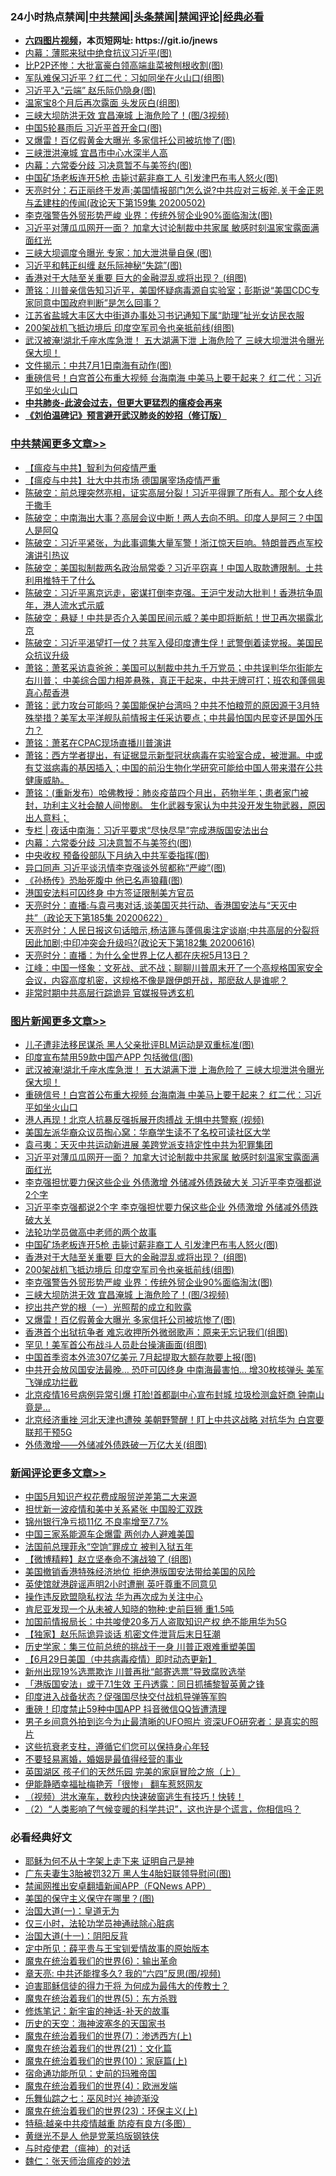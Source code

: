 <div id="tt">
<h3>24小时热点禁闻|<a href="#%E4%B8%AD%E5%85%B1%E7%A6%81%E9%97%BB%E6%9B%B4%E5%A4%9A%E6%96%87%E7%AB%A0">中共禁闻</a>|<a href="#%E5%9B%BE%E7%89%87%E6%96%B0%E9%97%BB%E6%9B%B4%E5%A4%9A%E6%96%87%E7%AB%A0">头条禁闻</a>|<a href="#%E6%96%B0%E9%97%BB%E8%AF%84%E8%AE%BA%E6%9B%B4%E5%A4%9A%E6%96%87%E7%AB%A0">禁闻评论|<a href="#%E5%BF%85%E7%9C%8B%E7%BB%8F%E5%85%B8%E5%A5%BD%E6%96%87">经典必看</a></h3>
<ul>
<li><b><a href="http://d1.bdrive.tk/64.mp4" target="_blank">六四图片视频</a>，本页短网址: https://git.io/jnews</b></li>
<li><a href="https://github.com/fqnews/bnews/blob/master/cbnews/20200629/1352344.md">内幕：薄熙来狱中绝食抗议习近平(图)</a></li>
<li><a href="https://github.com/fqnews/bnews/blob/master/finance/20200629/1352436.md">比P2P还惨：大批富豪白领高端韭菜被刨根收割(图)</a></li>
<li><a href="https://github.com/fqnews/bnews/blob/master/cbnews/20200629/1352488.md">军队难保习近平？红二代：习如同坐在火山口(组图)</a></li>
<li><a href="https://github.com/fqnews/bnews/blob/master/cbnews/20200629/1352279.md">习近平入“云端” 赵乐际仍隐身(图)</a></li>
<li><a href="https://github.com/fqnews/bnews/blob/master/cbnews/20200629/1352280.md">温家宝8个月后再次露面 头发灰白(组图)</a></li>
<li><a href="https://github.com/fqnews/bnews/blob/master/topimagenews/20200629/1352481.md">三峡大坝防洪无效 宜昌淹城 上海危险了！(图/3视频)</a></li>
<li><a href="https://github.com/fqnews/bnews/blob/master/cnnews/20200629/1352329.md">中国5轮暴雨后 习近平首开金口(图)</a></li>
<li><a href="https://github.com/fqnews/bnews/blob/master/topimagenews/20200629/1352428.md">又爆雷！百亿假黄金大曝光 多家信托公司被坑惨了(图)</a></li>
<li><a href="https://github.com/fqnews/bnews/blob/master/cbnews/20200629/1352157.md">三峡泄洪淹城 宜昌市中心水深半人高</a></li>
<li><a href="https://github.com/fqnews/bnews/blob/master/cbnews/20200630/1352745.md">内幕：六常委分歧 习决意暂不与美签约(图)</a></li>
<li><a href="https://github.com/fqnews/bnews/blob/master/topimagenews/20200629/1352551.md">中国矿场老板连开5枪 击毙讨薪非裔工人 引发津巴布韦人怒火(图)</a></li>
<li><a href="https://github.com/fqnews/bnews/blob/master/cbnews/20200629/1352563.md">天亮时分：石正丽终于发声;美国情报部门怎么说?中共应对三板斧.关于金正恩与孟建柱的传闻(政论天下第159集 20200502) </a></li>
<li><a href="https://github.com/fqnews/bnews/blob/master/topimagenews/20200629/1352482.md">李克强警告外贸形势严峻 业界：传统外贸企业90%面临淘汰(图)</a></li>
<li><a href="https://github.com/fqnews/bnews/blob/master/topimagenews/20200629/1352659.md">习近平对薄瓜瓜网开一面？ 加拿大讨论制裁中共家属 敏感时刻温家宝露面满面红光</a></li>
<li><a href="https://github.com/fqnews/bnews/blob/master/cbnews/20200629/1352596.md">三峡大坝调度令曝光 专家：加大泄洪量自保 (图)</a></li>
<li><a href="https://github.com/fqnews/bnews/blob/master/cbnews/20200629/1352487.md">习近平和韩正纠缠 赵乐际神秘“失踪”(图)</a></li>
<li><a href="https://github.com/fqnews/bnews/blob/master/topimagenews/20200629/1352484.md">香港对于大陆至关重要 巨大的金融混乱或将出现？ (组图)</a></li>
<li><a href="https://github.com/fqnews/bnews/blob/master/cbnews/20200629/1352523.md">萧铭：川普亲信告知习近平，美国怀疑病毒源自实验室；彭斯说“美国CDC专家同意中国政府判断”是怎么回事？ </a></li>
<li><a href="https://github.com/fqnews/bnews/blob/master/weiquan/20200630/1352697.md">江苏省盐城大丰区大中街道办事处习书记通知下属&#8220;助理&#8221;扯光女访民衣服</a></li>
<li><a href="https://github.com/fqnews/bnews/blob/master/topimagenews/20200629/1352483.md">200架战机飞抵边境后 印度空军司令也亲抵前线(组图)</a></li>
<li><a href="https://github.com/fqnews/bnews/blob/master/topimagenews/20200630/1352741.md">武汉被淹!湖北千座水库急泄！ 五大湖满下泄 上海危险了 三峡大坝泄洪令曝光 保大坝！</a></li>
<li><a href="https://github.com/fqnews/bnews/blob/master/cbnews/20200629/1352490.md">文件揭示：中共7月1日南海有动作(图)</a></li>
<li><a href="https://github.com/fqnews/bnews/blob/master/topimagenews/20200630/1352740.md">重磅信号！白宫首公布重大视频 台海南海 中美马上要干起来？ 红二代：习近平如坐火山口</a></li>
<li><b><a href="https://github.com/fqnews/bnews/blob/master/comments/20200211/1275071.md" target="_blank">中共肺炎-此波会过去，但更大更猛烈的瘟疫会再来</a></b></li>
<li><b><a href="https://github.com/fqnews/bnews/blob/master/comments/20200207/1272816.md" target="_blank">《刘伯温碑记》预言避开武汉肺炎的妙招（修订版）</a></b></li>
</ul>
</div>

<div class="catlist">
<h3><a href="https://github.com/fqnews/bnews/blob/master/cbnews/" target="_blank">中共禁闻</a><span><a href="https://github.com/fqnews/bnews/blob/master/cbnews/" target="_blank" rel="nofollow">更多文章>></a></span></h3>
<ul>
<li><a href="https://github.com/fqnews/bnews/blob/master/cbnews/20200630/1352733.md" target="_blank">【瘟疫与中共】智利为何疫情严重</a></li>
<li><a href="https://github.com/fqnews/bnews/blob/master/cbnews/20200630/1352906.md" target="_blank">【瘟疫与中共】壮大中共市场 德国屠宰场疫情严重</a></li>
<li><a href="https://github.com/fqnews/bnews/blob/master/cbnews/20200630/1352897.md" target="_blank">陈破空：前总理突然亮相，证实高层分裂！习近平得罪了所有人。那个女人终于撒手</a></li>
<li><a href="https://github.com/fqnews/bnews/blob/master/cbnews/20200630/1352896.md" target="_blank">陈破空：中南海出大事？高层会议中断！两人去向不明。印度人是阿三？中国人是阿Q</a></li>
<li><a href="https://github.com/fqnews/bnews/blob/master/cbnews/20200630/1352895.md" target="_blank">陈破空：习近平紧张，为此事调集大量军警！浙江惊天巨响。特朗普西点军校演讲引热议</a></li>
<li><a href="https://github.com/fqnews/bnews/blob/master/cbnews/20200630/1352894.md" target="_blank">陈破空：美国拟制裁两名政治局常委？习近平窃喜！中国人取款遭限制。土共利用推特干了什么</a></li>
<li><a href="https://github.com/fqnews/bnews/blob/master/cbnews/20200630/1352893.md" target="_blank">陈破空：习近平离京远走，密谋打倒李克强。王沪宁发动大批判！香港抗争周年，港人流水式示威</a></li>
<li><a href="https://github.com/fqnews/bnews/blob/master/cbnews/20200630/1352892.md" target="_blank">陈破空：悬疑！中共是否介入美国民间示威？美中即将断航！世卫再次揭露北京</a></li>
<li><a href="https://github.com/fqnews/bnews/blob/master/cbnews/20200630/1352891.md" target="_blank">陈破空：习近平渴望打一仗？共军入侵印度遭生俘！武警倒着读党报。美国民众抗议升级</a></li>
<li><a href="https://github.com/fqnews/bnews/blob/master/cbnews/20200630/1352802.md" target="_blank">萧铭：萧茗采访袁爸爸：美国可以制裁中共九千万党员；中共误判华尔街能左右川普； 中美综合国力相差悬殊，真正干起来，中共无牌可打；班农和蓬佩奥真心帮香港</a></li>
<li><a href="https://github.com/fqnews/bnews/blob/master/cbnews/20200630/1352801.md" target="_blank">萧铭：武力攻台可能吗？美国能保护台湾吗？中共不怕粮荒的原因源于3月特殊举措？美军太平洋舰队前情报主任采访要点；中共最怕国内民变还是国外压力？</a></li>
<li><a href="https://github.com/fqnews/bnews/blob/master/cbnews/20200630/1352800.md" target="_blank">萧铭：萧茗在CPAC现场直播川普演讲</a></li>
<li><a href="https://github.com/fqnews/bnews/blob/master/cbnews/20200630/1352799.md" target="_blank">萧铭：西方学者提出，有证据显示新型冠状病毒在实验室合成，被泄漏。中或有艾滋病毒的基因插入；中国的前沿生物化学研究可能给中国人带来潜在公共健康威胁。</a></li>
<li><a href="https://github.com/fqnews/bnews/blob/master/cbnews/20200630/1352798.md" target="_blank">萧铭：(重新发布）哈佛教授：肺炎疫苗四个月出，药物半年；患者家门被封，功利主义社会酿人间惨剧。 生化武器专家认为中共没开发生物武器，原因出人意料；</a></li>
<li><a href="https://github.com/fqnews/bnews/blob/master/cbnews/20200630/1352767.md" target="_blank">专栏 | 夜话中南海：习近平要求“尽快尽早”完成港版国安法出台</a></li>
<li><a href="https://github.com/fqnews/bnews/blob/master/cbnews/20200630/1352745.md" target="_blank">内幕：六常委分歧 习决意暂不与美签约(图)</a></li>
<li><a href="https://github.com/fqnews/bnews/blob/master/cbnews/20200630/1352744.md" target="_blank">中央收权 预备役部队下月纳入中共军委指挥(图)</a></li>
<li><a href="https://github.com/fqnews/bnews/blob/master/cbnews/20200630/1352743.md" target="_blank">异口同声 习近平谈汛情李克强谈外贸都称“严峻”(图)</a></li>
<li><a href="https://github.com/fqnews/bnews/blob/master/cbnews/20200630/1352742.md" target="_blank">《孙杨传》恐胎死腹中 他已名声狼藉(图)</a></li>
<li><a href="https://github.com/fqnews/bnews/blob/master/cbnews/20200629/1352675.md" target="_blank">港国安法料可囚终身 中方签证限制美方官员</a></li>
<li><a href="https://github.com/fqnews/bnews/blob/master/cbnews/20200629/1352671.md" target="_blank">天亮时分：直播:与袁弓夷对话,谈美国灭共行动、香港国安法与“天灭中共”（政论天下第185集 20200622）</a></li>
<li><a href="https://github.com/fqnews/bnews/blob/master/cbnews/20200629/1352670.md" target="_blank">天亮时分：人民日报这句话暗示,杨洁篪与蓬佩奥注定谈崩;中共高层的分裂将因此加剧;中印冲突会升级吗?(政论天下第182集 20200616)</a></li>
<li><a href="https://github.com/fqnews/bnews/blob/master/cbnews/20200629/1352669.md" target="_blank">天亮时分：直播：为什么全世界上亿人都在庆祝5月13日？</a></li>
<li><a href="https://github.com/fqnews/bnews/blob/master/cbnews/20200629/1352666.md" target="_blank">江峰：中国一怪象：文死战、武不战；聊聊川普周末开了一个高规格国家安全会议，内容高度机密，这规格不像是跟伊朗开战，那麽敌人是谁呢？</a></li>
<li><a href="https://github.com/fqnews/bnews/blob/master/cbnews/20200629/1352639.md" target="_blank">非常时期中共高层行踪诡异 官媒报导透玄机</a></li>

</ul>
</div>
<div class="catlist">
<h3><a href="https://github.com/fqnews/bnews/blob/master/topimagenews/" target="_blank">图片新闻</a><span><a href="https://github.com/fqnews/bnews/blob/master/topimagenews/" target="_blank" rel="nofollow">更多文章>></a></span></h3>
<ul>
<li><a href="https://github.com/fqnews/bnews/blob/master/topimagenews/20200630/1352911.md" target="_blank">儿子遭非法移民谋杀 黑人父亲批评BLM运动是双重标准(图)</a></li>
<li><a href="https://github.com/fqnews/bnews/blob/master/topimagenews/20200630/1352910.md" target="_blank">印度宣布禁用59款中国产APP 包括微信(图)</a></li>
<li><a href="https://github.com/fqnews/bnews/blob/master/topimagenews/20200630/1352741.md" target="_blank">武汉被淹!湖北千座水库急泄！ 五大湖满下泄 上海危险了 三峡大坝泄洪令曝光 保大坝！</a></li>
<li><a href="https://github.com/fqnews/bnews/blob/master/topimagenews/20200630/1352740.md" target="_blank">重磅信号！白宫首公布重大视频 台海南海 中美马上要干起来？ 红二代：习近平如坐火山口</a></li>
<li><a href="https://github.com/fqnews/bnews/blob/master/topimagenews/20200630/1352739.md" target="_blank">港人再现！北京人抗暴反强拆展开肉搏战 无惧中共警察 (视频)</a></li>
<li><a href="https://github.com/fqnews/bnews/blob/master/topimagenews/20200630/1352738.md" target="_blank">美国左派华裔众议员掏心窝：华裔学生读不了名校可读社区大学</a></li>
<li><a href="https://github.com/fqnews/bnews/blob/master/topimagenews/20200629/1352660.md" target="_blank">袁弓夷：天灭中共运动新进展 美跨党派支持定性中共为犯罪集团</a></li>
<li><a href="https://github.com/fqnews/bnews/blob/master/topimagenews/20200629/1352659.md" target="_blank">习近平对薄瓜瓜网开一面？ 加拿大讨论制裁中共家属 敏感时刻温家宝露面满面红光</a></li>
<li><a href="https://github.com/fqnews/bnews/blob/master/topimagenews/20200629/1352658.md" target="_blank">李克强担忧要力保这些企业 外债激增 外储减外债跌破大关 习近平李克强都说2个字</a></li>
<li><a href="https://github.com/fqnews/bnews/blob/master/topimagenews/20200629/1352638.md" target="_blank">习近平李克强都说2个字 李克强担忧要力保这些企业 外债激增 外储减外债跌破大关</a></li>
<li><a href="https://github.com/fqnews/bnews/blob/master/comments/20200629/1352533.md" target="_blank">法轮功学员做高中老师的两个故事</a></li>
<li><a href="https://github.com/fqnews/bnews/blob/master/topimagenews/20200629/1352551.md" target="_blank">中国矿场老板连开5枪 击毙讨薪非裔工人 引发津巴布韦人怒火(图)</a></li>
<li><a href="https://github.com/fqnews/bnews/blob/master/topimagenews/20200629/1352484.md" target="_blank">香港对于大陆至关重要 巨大的金融混乱或将出现？ (组图)</a></li>
<li><a href="https://github.com/fqnews/bnews/blob/master/topimagenews/20200629/1352483.md" target="_blank">200架战机飞抵边境后 印度空军司令也亲抵前线(组图)</a></li>
<li><a href="https://github.com/fqnews/bnews/blob/master/topimagenews/20200629/1352482.md" target="_blank">李克强警告外贸形势严峻 业界：传统外贸企业90%面临淘汰(图)</a></li>
<li><a href="https://github.com/fqnews/bnews/blob/master/topimagenews/20200629/1352481.md" target="_blank">三峡大坝防洪无效 宜昌淹城 上海危险了！(图/3视频)</a></li>
<li><a href="https://github.com/fqnews/bnews/blob/master/comments/20200629/1352460.md" target="_blank">挖出共产党的根（一）光照帮的成立和败露</a></li>
<li><a href="https://github.com/fqnews/bnews/blob/master/topimagenews/20200629/1352428.md" target="_blank">又爆雷！百亿假黄金大曝光 多家信托公司被坑惨了(图)</a></li>
<li><a href="https://github.com/fqnews/bnews/blob/master/topimagenews/20200629/1352342.md" target="_blank">香港首个出狱抗争者 难忘收押所外微弱歌声：原来无忘记我们(组图)</a></li>
<li><a href="https://github.com/fqnews/bnews/blob/master/topimagenews/20200629/1352274.md" target="_blank">罕见！美军首公布战斗人员赴台操演画面(组图)</a></li>
<li><a href="https://github.com/fqnews/bnews/blob/master/topimagenews/20200629/1352166.md" target="_blank">中国首季资本外流307亿美元 7月起提取大额存款要上报(图)</a></li>
<li><a href="https://github.com/fqnews/bnews/blob/master/topimagenews/20200629/1352165.md" target="_blank">中共开会放风国安法最晚… 恐吓可囚终身 中南海最害怕… 增30枚核弹头 美军飞弹成功拦截</a></li>
<li><a href="https://github.com/fqnews/bnews/blob/master/topimagenews/20200629/1352164.md" target="_blank">北京疫情16号病例异常引爆 打脸!首都副中心宣布封城 垃圾检测盒奸商 钟南山竟是&#8230;</a></li>
<li><a href="https://github.com/fqnews/bnews/blob/master/topimagenews/20200628/1352015.md" target="_blank">北京经济重挫 河北天津也遭殃 美朝野警醒！盯上中共这战略 对抗华为 白宫要联邦干预5G</a></li>
<li><a href="https://github.com/fqnews/bnews/blob/master/topimagenews/20200628/1352014.md" target="_blank">外债激增——外储减外债跌破一万亿大关(组图)</a></li>

</ul>
</div>
<div class="catlist">
<h3><a href="https://github.com/fqnews/bnews/blob/master/comments/" target="_blank">新闻评论</a><span><a href="https://github.com/fqnews/bnews/blob/master/comments/" target="_blank" rel="nofollow">更多文章>></a></span></h3>
<ul>
<li><a href="https://github.com/fqnews/bnews/blob/master/comments/20200630/1352935.md" target="_blank">中国5月知识产权花费成服贸逆差第二大来源</a></li>
<li><a href="https://github.com/fqnews/bnews/blob/master/comments/20200630/1352934.md" target="_blank">担忧新一波疫情和美中关系紧张 中国股汇双跌</a></li>
<li><a href="https://github.com/fqnews/bnews/blob/master/comments/20200630/1352933.md" target="_blank">锦州银行净亏损11亿 不良率增至7.7%</a></li>
<li><a href="https://github.com/fqnews/bnews/blob/master/comments/20200630/1352932.md" target="_blank">中国三家系能源车企爆雷 两创办人避难美国</a></li>
<li><a href="https://github.com/fqnews/bnews/blob/master/comments/20200630/1352931.md" target="_blank">法国前总理菲永“空饷”罪成立 被判入狱五年</a></li>
<li><a href="https://github.com/fqnews/bnews/blob/master/comments/20200630/1352914.md" target="_blank">【微博精粹】赵立坚奉命不演战狼了 (组图)</a></li>
<li><a href="https://github.com/fqnews/bnews/blob/master/comments/20200630/1352889.md" target="_blank">美国撤销香港特殊经济地位 拒绝港版国安法带给美国的风险</a></li>
<li><a href="https://github.com/fqnews/bnews/blob/master/comments/20200630/1352888.md" target="_blank">英使馆就港辟谣声明2小时遭删  英吁尊重不同意见</a></li>
<li><a href="https://github.com/fqnews/bnews/blob/master/comments/20200630/1352887.md" target="_blank">操作违反欧盟隐私权法  华为再次成为关注中心</a></li>
<li><a href="https://github.com/fqnews/bnews/blob/master/comments/20200630/1352886.md" target="_blank">肯尼亚发现一个从未被人知晓的物种:史前巨狮 重1.5吨</a></li>
<li><a href="https://github.com/fqnews/bnews/blob/master/comments/20200630/1352818.md" target="_blank">加国前情报局长：中共唆使20多万人盗取知识产权 绝不能用华为5G</a></li>
<li><a href="https://github.com/fqnews/bnews/blob/master/comments/20200630/1352817.md" target="_blank">【独家】赵乐际诡异谈话 机密文件泄背后末日狂潮</a></li>
<li><a href="https://github.com/fqnews/bnews/blob/master/comments/20200630/1352816.md" target="_blank">历史学家：集三位前总统的挑战于一身 川普正艰难重塑美国</a></li>
<li><a href="https://github.com/fqnews/bnews/blob/master/comments/20200630/1352815.md" target="_blank">【6月29日美国（中共病毒疫情）即时动态更新】</a></li>
<li><a href="https://github.com/fqnews/bnews/blob/master/comments/20200630/1352814.md" target="_blank">新州出现19%选票欺诈 川普再批“邮寄选票”导致腐败选举</a></li>
<li><a href="https://github.com/fqnews/bnews/blob/master/comments/20200630/1352813.md" target="_blank">「港版国安法」或于7.1生效 王丹透露：同日抓捕黎智英黄之锋</a></li>
<li><a href="https://github.com/fqnews/bnews/blob/master/comments/20200630/1352812.md" target="_blank">印度进入战备状态？促强国尽快交付战机导弹等军购</a></li>
<li><a href="https://github.com/fqnews/bnews/blob/master/comments/20200630/1352811.md" target="_blank">重磅！印度禁止59种中国APP 抖音微信QQ皆遭清理</a></li>
<li><a href="https://github.com/fqnews/bnews/blob/master/comments/20200630/1352810.md" target="_blank">男子乡间意外拍到迄今为止最清晰的UFO照片 资深UFO研究者：是真实的照片</a></li>
<li><a href="https://github.com/fqnews/bnews/blob/master/comments/20200630/1352809.md" target="_blank">这些抗衰老支柱，遵循它们您可以保持身心年轻</a></li>
<li><a href="https://github.com/fqnews/bnews/blob/master/comments/20200630/1352808.md" target="_blank">不要轻易离婚，婚姻是最值得经营的事业</a></li>
<li><a href="https://github.com/fqnews/bnews/blob/master/comments/20200630/1352807.md" target="_blank">英国湖区 孩子们的天然乐园 完美的家庭冒险之旅（上）</a></li>
<li><a href="https://github.com/fqnews/bnews/blob/master/comments/20200630/1352806.md" target="_blank">伊能静晒幸福扯梅艳芳「很惨」 翻车惹怒网友</a></li>
<li><a href="https://github.com/fqnews/bnews/blob/master/comments/20200630/1352805.md" target="_blank">（视频）洪水淹车，数秒内快速破窗逃生有技巧！快转！</a></li>
<li><a href="https://github.com/fqnews/bnews/blob/master/comments/20200630/1352804.md" target="_blank">（2）“人类影响了气候变暖的科学共识”，这也许是个谎言，你相信吗？</a></li>

</ul>
</div>

<div class="catlist">
<h3>必看经典好文</h3>
<ul>
<li><a href="https://github.com/fqnews/bnews/blob/master/ccpdope/20190803/1168965.md" target="_blank">耶稣为何不从十字架上走下来 证明自己是神</a></li>
<li><a href="https://github.com/fqnews/bnews/blob/master/cbnews/20200611/1343037.md" target="_blank">广东夫妻生3胎被罚32万 黑人生4胎妇联领导慰问(图)</a></li>
<li><a href="https://github.com/fqnews/bnews/blob/master/comments/20200503/1322531.md" target="_blank">禁闻网推出安卓翻墙新闻APP（FQNews APP）</a></li>
<li><a href="https://github.com/fqnews/bnews/blob/master/lifebaike/20200520/1331379.md" target="_blank">美国的保守主义保守在哪里？(图)</a></li>
<li><a href="https://github.com/fqnews/bnews/blob/master/cbnews/20180307/911097.md" target="_blank">治国大道(一)：皇道无为</a></li>
<li><a href="https://github.com/fqnews/bnews/blob/master/health/20170626/780270.md" target="_blank">仅三小时，法轮功学员神通祛除心脏病</a></li>
<li><a href="https://github.com/fqnews/bnews/blob/master/cbnews/20180317/915893.md" target="_blank">治国大道(十一)：阴阳反背</a></li>
<li><a href="https://github.com/fqnews/bnews/blob/master/comments/20200616/1345658.md" target="_blank">定中所见：薛平贵与王宝钏爱情故事的原始版本</a></li>
<li><a href="https://github.com/fqnews/bnews/blob/master/topimagenews/20180524/947358.md" target="_blank">魔鬼在统治着我们的世界(6)：输出革命</a></li>
<li><a href="https://github.com/fqnews/bnews/blob/master/comments/20200607/1341003.md" target="_blank">章天亮: 中共还能撑多久? 我的“六四”反思(图/视频)</a></li>
<li><a href="https://github.com/fqnews/bnews/blob/master/comments/20200622/1346846.md" target="_blank">迫害耶稣信徒的得力干将  为何成为最伟大的传教士？</a></li>
<li><a href="https://github.com/fqnews/bnews/blob/master/topimagenews/20180524/946967.md" target="_blank">魔鬼在统治着我们的世界(5)：东方杀戮</a></li>
<li><a href="https://github.com/fqnews/bnews/blob/master/comments/20190418/1115565.md" target="_blank">修炼笔记：新宇宙的神话-补天的故事</a></li>
<li><a href="https://github.com/fqnews/bnews/blob/master/tculture/xiulian/20170318/732480.md" target="_blank">历史的天空：海神波塞冬的天国家书</a></li>
<li><a href="https://github.com/fqnews/bnews/blob/master/topimagenews/20180527/948369.md" target="_blank">魔鬼在统治着我们的世界(7)：渗透西方(上)</a></li>
<li><a href="https://github.com/fqnews/bnews/blob/master/comments/20180802/980476.md" target="_blank">魔鬼在统治着我们的世界(21)：文化篇</a></li>
<li><a href="https://github.com/fqnews/bnews/blob/master/topimagenews/20180529/950153.md" target="_blank">魔鬼在统治着我们的世界(10)：家庭篇(上)</a></li>
<li><a href="https://github.com/fqnews/bnews/blob/master/cbnews/20180711/970353.md" target="_blank">宿命通功能所见：史前的玛雅帝国</a></li>
<li><a href="https://github.com/fqnews/bnews/blob/master/topimagenews/20180522/946266.md" target="_blank">魔鬼在统治着我们的世界(4)：欧洲发端</a></li>
<li><a href="https://github.com/fqnews/bnews/blob/master/tculture/20190101/792550.md" target="_blank">乐舞仙踪之七：巫风时兴 神迹渐没</a></li>
<li><a href="https://github.com/fqnews/bnews/blob/master/ssgc/20180904/993719.md" target="_blank">魔鬼在统治着我们的世界(23)：环保主义(上)</a></li>
<li><a href="https://github.com/fqnews/bnews/blob/master/ccpdope/20200425/1319297.md" target="_blank">特稿:越亲中共疫情越重 防疫有良方(多图）</a></li>
<li><a href="https://github.com/fqnews/bnews/blob/master/lifebaike/20190522/1131765.md" target="_blank">黄继光不是人 他是党莱坞版钢铁侠</a></li>
<li><a href="https://github.com/fqnews/bnews/blob/master/comments/20200327/1301424.md" target="_blank">与时疫使君（瘟神）的对话</a></li>
<li><a href="https://github.com/fqnews/bnews/blob/master/comments/20200224/1282494.md" target="_blank">魏仁：张天师治瘟疫的妙法</a></li>

</ul>
</div>